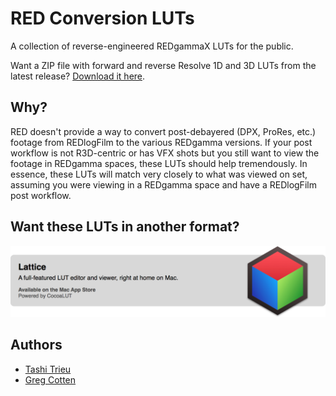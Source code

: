 RED Conversion LUTs
==================

A collection of reverse-engineered REDgammaX LUTs for the public. 

Want a ZIP file with forward and reverse Resolve 1D and 3D LUTs from the latest release? [Download it here](../../releases/download/1.0/RED_Conversion_LUTs_v1.0.zip).

## Why?

RED doesn't provide a way to convert post-debayered (DPX, ProRes, etc.) footage from REDlogFilm to the various REDgamma versions. If your post workflow is not R3D-centric or has VFX shots but you still want to view the footage in REDgamma spaces, these LUTs should help tremendously. In essence, these LUTs will match very closely to what was viewed on set, assuming you were viewing in a REDgamma space and have a REDlogFilm post workflow.

## Want these LUTs in another format?

[![Lattice](lattice.png)](http://lattice.videovillage.co)


## Authors

- [Tashi Trieu](https://github.com/tashdor)
- [Greg Cotten](https://github.com/gregcotten)
